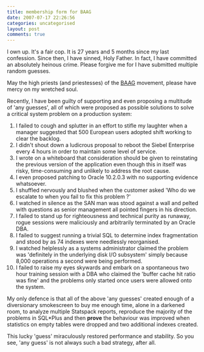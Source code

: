 ```yaml
---
title: membership form for BAAG
date: 2007-07-17 22:26:56
categories: uncategorised
layout: post
comments: true
---
```

I own up. It's a fair cop. It is 27 years and 5 months since my last
confession. Since then, I have sinned, Holy Father. In fact, I have
committed an absolutely heinous crime. Please forgive me for I have
submitted multiple random guesses.

May the high priests (and priestesses) of the
[BAAG](http://www.battleagainstanyguess.com/baag/) movement, please have
mercy on my wretched soul.

Recently, I have been guilty of supporting and even proposing a
multitude of 'any guesses', all of which were proposed as possible
solutions to solve a critical system problem on a production system:

1.  I failed to cough and splutter in an effort to stifle my laughter
    when a manager suggested that 500 European users adopted shift
    working to clear the backlog.
2.  I didn't shout down a ludicrous proposal to reboot the Siebel
    Enterprise every 4 hours in order to maintain some level of service.
3.  I wrote on a whiteboard that consideration should be given to
    reinstating the previous version of the application even though this
    in itself was risky, time-consuming and unlikely to address the root
    cause.
4.  I even proposed patching to Oracle 10.2.0.3 with no supporting
    evidence whatsoever.
5.  I shuffled nervously and blushed when the customer asked 'Who do we
    escalate to when you fail to fix this problem ?'
6.  I watched in silence as the SAN man was stood against a wall and
    pelted with questions as senior management all pointed fingers in
    his direction.
7.  I failed to stand up for righteousness and technical purity as
    runaway, rogue sessions were maliciously and arbitrarily terminated
    by an Oracle DBA.
8.  I failed to suggest running a trivial SQL to determine index
    fragmentation and stood by as 74 indexes were needlessly
    reorganised.
9.  I watched helplessly as a systems administrator claimed the problem
    was 'definitely in the underlying disk I/O subsystem' simply because
    8,000 operations a second were being performed.
10. I failed to raise my eyes skywards and embark on a spontaneous two
    hour training session with a DBA who claimed the 'buffer cache hit
    ratio was fine' and the problems only started once users were
    allowed onto the system.

My only defence is that all of the above 'any guesses' created enough of
a diversionary smokescreen to buy me enough time, alone in a darkened
room, to analyze multiple Statspack reports, reproduce the majority of
the problems in SQL\*Plus and then **prove** the behaviour was improved
when statistics on empty tables were dropped and two additional indexes
created.

This lucky 'guess' miraculously restored performance and stability. So
you see, 'any guess' is not always such a bad strategy, after all.
